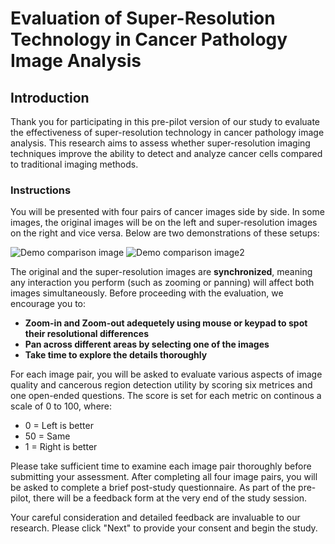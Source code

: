 # Evaluation of Super-Resolution Technology in Cancer Pathology Image Analysis

## Introduction

Thank you for participating in this pre-pilot version of our study to evaluate the effectiveness of super-resolution technology in cancer pathology image analysis. This research aims to assess whether super-resolution imaging techniques improve the ability to detect and analyze cancer cells compared to traditional imaging methods.

### Instructions

You will be presented with four pairs of cancer images side by side. In some images, the original images will be on the left and super-resolution images on the right and vice versa. Below are two demonstrations of these setups:
<!-- - Left: Original image
- Right: Super-resolution version of the same image -->

![Demo comparison image](./assets/demo/demo1.jpeg)
![Demo comparison image2](./assets/demo/demo2.jpeg)

The original and the super-resolution images are **synchronized**, meaning any interaction you perform (such as zooming or panning) will affect both images simultaneously. Before proceeding with the evaluation, we encourage you to:

- **Zoom-in and Zoom-out adequetely using mouse or keypad to spot their resolutional differences**
- **Pan across different areas by selecting one of the images**
- **Take time to explore the details thoroughly**

For each image pair, you will be asked to evaluate various aspects of image quality and cancerous region detection utility by scoring six metrices and one open-ended questions. The score is set for each metric on continous a scale of 0 to 100, where:
- 0 = Left is better
- 50 = Same
- 1 = Right is better

Please take sufficient time to examine each image pair thoroughly before submitting your assessment. After completing all four image pairs, you will be asked to complete a brief post-study questionnaire. As part of the pre-pilot, there will be a feedback form at the very end of the study session.

Your careful consideration and detailed feedback are invaluable to our research. Please click "Next" to provide your consent and begin the study.